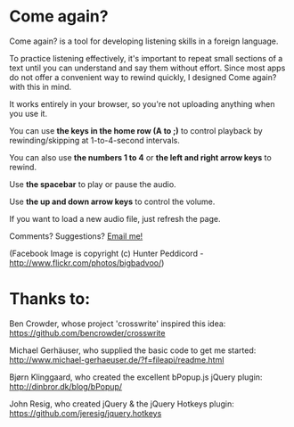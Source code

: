 Come again?
==========

Come again? is a tool for developing listening skills in a foreign language.

To practice listening effectively, it's important to repeat small sections of a text until you can understand and say them without effort. Since most apps do not offer a convenient way to rewind quickly, I designed Come again? with this in mind.

It works entirely in your browser, so you're not uploading anything when you use it.

You can use **the keys in the home row (A to ;)** to control playback by rewinding/skipping at 1-to-4-second intervals.

You can also use **the numbers 1 to 4** or **the left and right arrow keys** to rewind.

Use **the spacebar** to play or pause the audio.

Use **the up and down arrow keys** to control the volume.

If you want to load a new audio file, just refresh the page.

Comments? Suggestions? [Email me!][email]

[email]: mailto:sebpearce@gmail.com

(Facebook Image is copyright (c) Hunter Peddicord - http://www.flickr.com/photos/bigbadvoo/)

Thanks to:
===========

Ben Crowder, whose project 'crosswrite' inspired this idea:
https://github.com/bencrowder/crosswrite

Michael Gerhäuser, who supplied the basic code to get me started:
http://www.michael-gerhaeuser.de/?f=fileapi/readme.html

Bjørn Klinggaard, who created the excellent bPopup.js jQuery plugin:
http://dinbror.dk/blog/bPopup/

John Resig, who created jQuery & the jQuery Hotkeys plugin:
https://github.com/jeresig/jquery.hotkeys